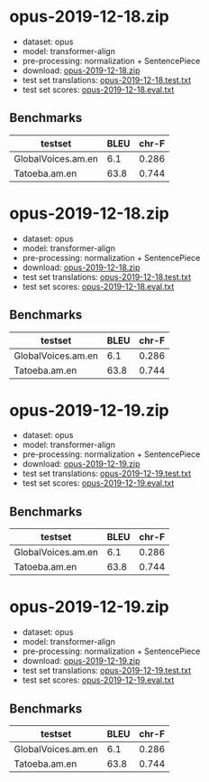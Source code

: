 # opus-2019-12-18.zip

* dataset: opus
* model: transformer-align
* pre-processing: normalization + SentencePiece
* download: [opus-2019-12-18.zip](https://object.pouta.csc.fi/OPUS-MT-dev/am-en/opus-2019-12-18.zip)
* test set translations: [opus-2019-12-18.test.txt](https://object.pouta.csc.fi/OPUS-MT-dev/am-en/opus-2019-12-18.test.txt)
* test set scores: [opus-2019-12-18.eval.txt](https://object.pouta.csc.fi/OPUS-MT-dev/am-en/opus-2019-12-18.eval.txt)

## Benchmarks

| testset               | BLEU  | chr-F |
|-----------------------|-------|-------|
| GlobalVoices.am.en 	| 6.1 	| 0.286 |
| Tatoeba.am.en 	| 63.8 	| 0.744 |

# opus-2019-12-18.zip

* dataset: opus
* model: transformer-align
* pre-processing: normalization + SentencePiece
* download: [opus-2019-12-18.zip](https://object.pouta.csc.fi/OPUS-MT-dev/am-en/opus-2019-12-18.zip)
* test set translations: [opus-2019-12-18.test.txt](https://object.pouta.csc.fi/OPUS-MT-dev/am-en/opus-2019-12-18.test.txt)
* test set scores: [opus-2019-12-18.eval.txt](https://object.pouta.csc.fi/OPUS-MT-dev/am-en/opus-2019-12-18.eval.txt)

## Benchmarks

| testset               | BLEU  | chr-F |
|-----------------------|-------|-------|
| GlobalVoices.am.en 	| 6.1 	| 0.286 |
| Tatoeba.am.en 	| 63.8 	| 0.744 |

# opus-2019-12-19.zip

* dataset: opus
* model: transformer-align
* pre-processing: normalization + SentencePiece
* download: [opus-2019-12-19.zip](https://object.pouta.csc.fi/OPUS-MT-dev/am-en/opus-2019-12-19.zip)
* test set translations: [opus-2019-12-19.test.txt](https://object.pouta.csc.fi/OPUS-MT-dev/am-en/opus-2019-12-19.test.txt)
* test set scores: [opus-2019-12-19.eval.txt](https://object.pouta.csc.fi/OPUS-MT-dev/am-en/opus-2019-12-19.eval.txt)

## Benchmarks

| testset               | BLEU  | chr-F |
|-----------------------|-------|-------|
| GlobalVoices.am.en 	| 6.1 	| 0.286 |
| Tatoeba.am.en 	| 63.8 	| 0.744 |

# opus-2019-12-19.zip

* dataset: opus
* model: transformer-align
* pre-processing: normalization + SentencePiece
* download: [opus-2019-12-19.zip](https://object.pouta.csc.fi/OPUS-MT-dev/am-en/opus-2019-12-19.zip)
* test set translations: [opus-2019-12-19.test.txt](https://object.pouta.csc.fi/OPUS-MT-dev/am-en/opus-2019-12-19.test.txt)
* test set scores: [opus-2019-12-19.eval.txt](https://object.pouta.csc.fi/OPUS-MT-dev/am-en/opus-2019-12-19.eval.txt)

## Benchmarks

| testset               | BLEU  | chr-F |
|-----------------------|-------|-------|
| GlobalVoices.am.en 	| 6.1 	| 0.286 |
| Tatoeba.am.en 	| 63.8 	| 0.744 |


